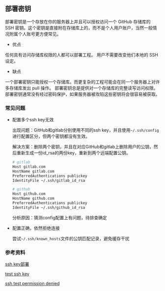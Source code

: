## 部署密钥

部署密钥是一个存放在你的服务器上并且可以授权访问一个 GitHub 存储库的 SSH 密钥。这个密钥是直接附在存储库上的，而不是个人用户账户，当然一般情况附属个人账号更方便常见。

- 优点

任何具有访问存储库权限的人都可以部署工程。
用户不需要改变他们本地的 SSH 设定。

- 缺点

一个部署密钥只能授权一个存储库。而更复杂的工程可能会在同一个服务器上对许多存储库发出 pull 操作。
部署密钥总是提供对一个存储库的完整读写访问权限。
部署密钥通常没有经过密码保护，如果服务器被攻陷这些密钥将会很容易被获取。


### 常见问题

* 配置多个ssh key无效

  出现问题：GitHub和gitlab分别使用不同的ssh key，并且使用`~/.ssh/config`进行配置区分，但两个密钥都没有生效。

  解决方案：删除两个密钥，并且在对应GitHub和gitlab上删除用户的公钥，然后重新生成一份id_rsa的两份key，重新到两个远端配置公钥。

  ```bash
  # gitlab
  Host gitlab.com
  HostName gitlab.com
  PreferredAuthentications publickey
  IdentityFile ~/.ssh/gitlab_id_rsa

  # github
  Host github.com
  HostName github.com
  PreferredAuthentications publickey
  IdentityFile ~/.ssh/github_id_rsa
  ```

  分析原因：猜测config配置上有问题，待排查确定

* 配置正确，依然拒绝连接

  尝试`~/.ssh/known_hosts`文件的公钥匹配记录，避免缓存干扰


### 参考资料

[ssh key部署](https://www.cnblogs.com/akidongzi/p/8366535.html)

[test ssh key](https://help.github.com/en/articles/testing-your-ssh-connection)

[ssh test permission denied](https://help.github.com/en/articles/error-permission-denied-publickey)